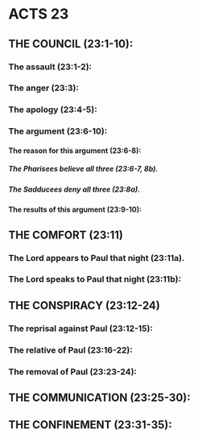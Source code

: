 ---
---
# ACTS 23 
## THE COUNCIL (23:1-10): 
###  The assault (23:1-2): 
###  The anger (23:3): 
###  The apology (23:4-5): 
###  The argument (23:6-10): 
####  The reason for this argument (23:6-8): 
#####  The Pharisees believe all three (23:6-7, 8b). 
#####  The Sadducees deny all three (23:8a). 
####  The results of this argument (23:9-10): 
## THE COMFORT (23:11) 
###  The Lord appears to Paul that night (23:11a). 
###  The Lord speaks to Paul that night (23:11b): 
## THE CONSPIRACY (23:12-24) 
###  The reprisal against Paul (23:12-15): 
###  The relative of Paul (23:16-22): 
###  The removal of Paul (23:23-24): 
## THE COMMUNICATION (23:25-30): 
## THE CONFINEMENT (23:31-35): 
